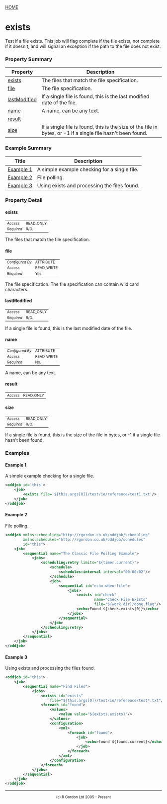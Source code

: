 [HOME](../../../README.md)
# exists

Test if a file exists. This job will flag
complete if the file exists, not complete if it doesn't, and
will signal an exception if the path to the file does not exist.

### Property Summary

| Property | Description |
| -------- | ----------- |
| [exists](#propertyexists) | The files that match the file specification. | 
| [file](#propertyfile) | The file specification. | 
| [lastModified](#propertylastmodified) | If a single file is found, this is the last modified date of the file. | 
| [name](#propertyname) | A name, can be any text. | 
| [result](#propertyresult) |  | 
| [size](#propertysize) | If a single file is found, this is the size of the file in bytes, or -1 if a single file hasn't been found. | 


### Example Summary

| Title | Description |
| ----- | ----------- |
| [Example 1](#example1) | A simple example checking for a single file. |
| [Example 2](#example2) | File polling. |
| [Example 3](#example3) | Using exists and processing the files found. |


### Property Detail
#### exists <a name="propertyexists"></a>

<table style='font-size:smaller'>
      <tr><td><i>Access</i></td><td>READ_ONLY</td></tr>
      <tr><td><i>Required</i></td><td>R/O.</td></tr>
</table>

The files that match the file specification.

#### file <a name="propertyfile"></a>

<table style='font-size:smaller'>
      <tr><td><i>Configured By</i></td><td>ATTRIBUTE</td></tr>
      <tr><td><i>Access</i></td><td>READ_WRITE</td></tr>
      <tr><td><i>Required</i></td><td>Yes.</td></tr>
</table>

The file specification. The file specification
can contain wild card characters.

#### lastModified <a name="propertylastmodified"></a>

<table style='font-size:smaller'>
      <tr><td><i>Access</i></td><td>READ_ONLY</td></tr>
      <tr><td><i>Required</i></td><td>R/O.</td></tr>
</table>

If a single file is found, this is the last
modified date of the file.

#### name <a name="propertyname"></a>

<table style='font-size:smaller'>
      <tr><td><i>Configured By</i></td><td>ATTRIBUTE</td></tr>
      <tr><td><i>Access</i></td><td>READ_WRITE</td></tr>
      <tr><td><i>Required</i></td><td>No.</td></tr>
</table>

A name, can be any text.

#### result <a name="propertyresult"></a>

<table style='font-size:smaller'>
      <tr><td><i>Access</i></td><td>READ_ONLY</td></tr>
</table>



#### size <a name="propertysize"></a>

<table style='font-size:smaller'>
      <tr><td><i>Access</i></td><td>READ_ONLY</td></tr>
      <tr><td><i>Required</i></td><td>R/O.</td></tr>
</table>

If a single file is found, this is the size
of the file in bytes, or -1 if a single file hasn't been found.


### Examples
#### Example 1 <a name="example1"></a>

A simple example checking for a single file.

```xml
<oddjob id='this'>
    <job>
        <exists file='${this.args[0]}/test/io/reference/test1.txt'/>
    </job>
</oddjob>
```


#### Example 2 <a name="example2"></a>

File polling.

```xml
<oddjob xmlns:scheduling="http://rgordon.co.uk/oddjob/scheduling"
        xmlns:schedules="http://rgordon.co.uk/oddjob/schedules"
        id="this">
    <job>
        <sequential name="The Classic File Polling Example">
            <jobs>
                <scheduling:retry limits="${timer.current}">
                    <schedule>
                        <schedules:interval interval="00:00:02"/>
                    </schedule>
                    <job>
                        <sequential id="echo-when-file">
                            <jobs>
                                <exists id="check"
                                        name="Check File Exists"
                                        file="${work.dir}/done.flag"/>
                                <echo>Found ${check.exists[0]}</echo>
                            </jobs>
                        </sequential>
                    </job>
                </scheduling:retry>
            </jobs>
        </sequential>
    </job>
</oddjob>
```


#### Example 3 <a name="example3"></a>

Using exists and processing the files found.

```xml
<oddjob id="this">
    <job>
        <sequential name="Find Files">
            <jobs>
                <exists id="exists"
                    file="${this.args[0]}/test/io/reference/test*.txt"/>
                <foreach id="found">
                    <values>
                        <value value="${exists.exists}"/>
                    </values>
                    <configuration>
                        <xml>
                            <foreach id="found">
                                <job>
                                    <echo>found ${found.current}</echo>
                                </job>
                            </foreach>
                        </xml>
                    </configuration>
                </foreach>
            </jobs>
        </sequential>
    </job>
</oddjob>
```



-----------------------

<div style='font-size: smaller; text-align: center;'>(c) R Gordon Ltd 2005 - Present</div>
